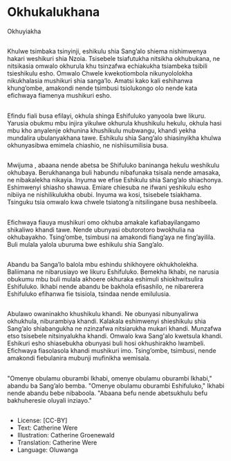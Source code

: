 # Okhukalukhana
Okhuyiakha

##
Khulwe tsimbaka tsinyinji, eshikulu
shia Sang’alo shiema nishimwenya
hakari weshikuri shia Nzoia.
Tsisebele tsiafutukha nitsikha
okhubukana, ne nitsikasia omwalo
okhurula khu tsinzafwa echiakukha
tsiambeka tsibili tsieshikulu esho.
Omwalo Chwele kwekotiombola
nikunyololokha nikukhalasia
mushikuri shia sanga’lo.
Amatsi kako kali eshihanwa
khung’ombe, amakondi nende
tsimbusi tsiolukongo olo nende kata
efichwaya fiamenya mushikuri esho.


##
Efindu fiali busa efilayi, okhula
shinga Eshifuluko yanyoola bwe
likuru.
Yarusia obukmu mbu injira yikulwe
okhurula khushikulu hekulu, okhula
hasi mbu kho anyalenje okhunina
khushikulu mubwangu, khandi
yekha mundalira ubulanyakhana
tawe.
Eshikulu shia Sang’alo shiasinyikha
khulwa okhunyasibwa emimela
chiashio, ne nishiisumilisia busa.


##
Mwijuma , abaana nende abetsa be
Shifuluko baninanga hekulu
weshikulu okhubaya.
Berukhananga buli habundu
nibafunaka tsisala nende amasaka,
ne nibakalekha nikayia.
Inyuma we efise Eshikulu shia
Sang’alo shiachonya. Eshimwenyi
shiasho shawua. Emiare chiesuba
ne ifwani yeshikulu esho nibiiya ne
nishilikulukha obubi.
Inyuma wa kosi, tsisebele
tsiakhama. Tsinguku tsia omwalo
kwa chwele tsiatong’a nitsilingane
busa neshibeela.


##
Efichwaya fiauya mushikuri omo
okhuba amakale kafiabayilangamo
shikaliwo khandi tawe.
Nende ubunyasi obutorotoro
bwokhulia na okhubayakho.
Tsing’ombe, tsimbusi na amakondi
fiang’aya ne fing’ayilila.
Buli mulala yalola uburuma bwe
eshikulu shia Sang’alo.


##
Abandu ba Sanga’lo balola mbu eshindu shikhoyere
okhukholekha. Baliimana ne nibarusiayo we likuru
Eshifuluko.
Bemekha Ikhabi, ne narusia obukumu mbu buli
mulala akhoere okhuraka eshimuli shiokhwitsulira
Eshifuluko.
Ikhabi nende abandu be bakhola efisashilo, ne
nibarerera Eshifuluko efihanwa fie tsisiola, tsindaa
nende emilulusia.


##
Abulawo owaninakho khushikulu
khandi. Ne obunyasi nibunyalirwa
okhukhula, niburambiya khandi.
Kalakala eshimwenyi shieshikulu
shia Sang’alo shiabangukha ne
nzinzafwa nitsiarukha mukari
khandi. Munzafwa etso tsisebele
nitsinyalukha khandi.
Omwalo kwa Sang'alo kwetsula
khandi. Eshikuri esho shiasebukha
obunyasi buli hosi okhushirakho
lwambeli.
Efichwaya fiasolasola khandi
mushikuri imo. Tsing’ombe,
tsimbusi, nende amakondi
fiebulanira mubunji mufinikha
wemisala.

##
"Omenye obulamu oburambi Ikhabi,
omenye obulamu oburambi Ikhabi,"
abandu ba Sang’alo bemba.
"Omenye obulamu oburambi
Eshifuluko," Ikhabi nende abandu
bebe nibaboola. "Abaana befu
nende abetsukhulu befu
bakhuheresie oluyali inziayo."


##
* License: [CC-BY]
* Text: Catherine Were
* Illustration: Catherine Groenewald
* Translation: Catherine Were
* Language: Oluwanga

